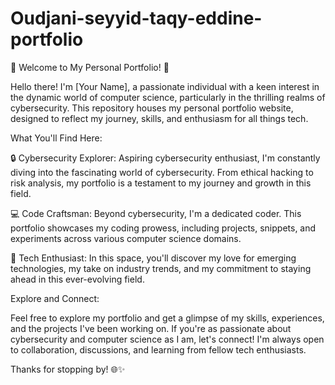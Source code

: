 # Oudjani-seyyid-taqy-eddine-portfolio
🚀 Welcome to My Personal Portfolio! 🚀

Hello there! I'm [Your Name], a passionate individual with a keen interest in the dynamic world of computer science, particularly in the thrilling realms of cybersecurity. This repository houses my personal portfolio website, designed to reflect my journey, skills, and enthusiasm for all things tech.

What You'll Find Here:

🔒 Cybersecurity Explorer: Aspiring cybersecurity enthusiast, I'm constantly diving into the fascinating world of cybersecurity. From ethical hacking to risk analysis, my portfolio is a testament to my journey and growth in this field.

💻 Code Craftsman: Beyond cybersecurity, I'm a dedicated coder. This portfolio showcases my coding prowess, including projects, snippets, and experiments across various computer science domains.

🚀 Tech Enthusiast: In this space, you'll discover my love for emerging technologies, my take on industry trends, and my commitment to staying ahead in this ever-evolving field.

Explore and Connect:

Feel free to explore my portfolio and get a glimpse of my skills, experiences, and the projects I've been working on. If you're as passionate about cybersecurity and computer science as I am, let's connect! I'm always open to collaboration, discussions, and learning from fellow tech enthusiasts.

Thanks for stopping by! 🌐✨
